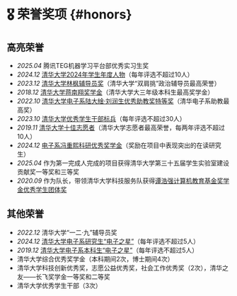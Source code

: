 # 🎖 荣誉奖项 {#honors}
## 高亮荣誉
- *2025.04* 腾讯TEG机器学习平台部优秀实习生奖
- *2024.12* [清华大学2024年学生年度人物](https://mp.weixin.qq.com/s/UxusF_TYsDh2ZioE6hVrEw)（每年评选不超过10人）
- *2023.12* [清华大学林枫辅导员奖](https://mp.weixin.qq.com/s/PMNvgvhhqytBldTRipZbqA)（清华大学“双肩挑”政治辅导员最高荣誉）
- *2018.12* [清华大学蒋南翔奖学金](https://www.tsinghua.edu.cn/info/1176/27038.htm)（清华大学大三年级本科生最高奖学金）
- *2022.10* [清华大学电子系陆大䋮·刘润生优秀助教奖特等奖](https://www.ee.tsinghua.edu.cn/info/1076/3903.htm)（清华电子系助教最高奖）
- *2023.10* [清华大学优秀学生干部标兵](https://mp.weixin.qq.com/s/dwifXdn8o5pKRrRBztKdOg)（每年评选不超过30人）
- *2019.11* [清华大学十佳志愿者](https://www.tsinghua.edu.cn/info/1180/53981.htm)（清华大学志愿者最高荣誉，每两年评选不超过10人）
- *2024.12* [电子系冯重熙科研优秀奖学金](https://mp.weixin.qq.com/s/ODST2En_K0l7mmcMegeuUw)（奖励在项目中表现突出的在读研究生）
- *2025.04* 作为第一完成人完成的项目获得清华大学第三十五届学生实验室建设贡献奖一等奖和三等奖
- *2020.09* 作为队长，带领清华大学科技服务队获得[谭浩强计算机教育基金奖学金优秀学生团体奖](https://www.cs.tsinghua.edu.cn/info/1058/4869.htm)

## 其他荣誉
- *2022.12* 清华大学“一二·九”辅导员奖
- *2024.12* [清华大学电子系研究生“电子之星”](https://www.ee.tsinghua.edu.cn/info/1445/4297.htm)（每年评选不超过5人）
- *2019.12* [清华大学电子系本科生“电子之星”](https://www.ee.tsinghua.edu.cn/info/1076/4813.htm)（每年评选不超过5人）
- 清华大学综合优秀奖学金（本科期间2次，博士期间4次）
- 清华大学科技创新优秀奖，志愿公益优秀奖，社会工作优秀奖（2次），清华之友——长飞奖学金一等奖和二等奖
- 清华大学优秀学生干部（3次）

